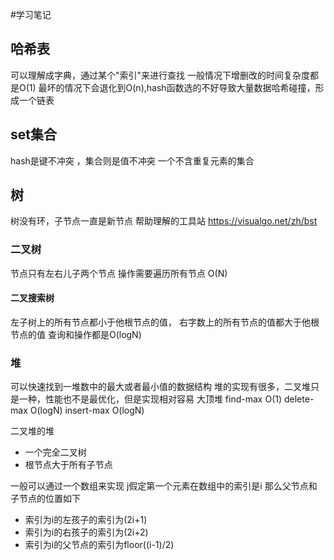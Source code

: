 #学习笔记
## 哈希表
可以理解成字典，通过某个"索引"来进行查找
一般情况下增删改的时间复杂度都是O(1)
最坏的情况下会退化到O(n),hash函数选的不好导致大量数据哈希碰撞，形成一个链表

## set集合 
hash是键不冲突 ，集合则是值不冲突
一个不含重复元素的集合
## 树
树没有环，子节点一直是新节点
帮助理解的工具站 https://visualgo.net/zh/bst
### 二叉树
节点只有左右儿子两个节点
操作需要遍历所有节点 O(N)
#### 二叉搜索树
左子树上的所有节点都小于他根节点的值，
右字数上的所有节点的值都大于他根节点的值
查询和操作都是O(logN)
### 堆
可以快速找到一堆数中的最大或者最小值的数据结构
堆的实现有很多，二叉堆只是一种，性能也不是最优化，但是实现相对容易
大顶堆
find-max O(1)
delete-max O(logN)
insert-max O(logN)

二叉堆的堆 
* 一个完全二叉树
* 根节点大于所有子节点

一般可以通过一个数组来实现
j假定第一个元素在数组中的索引是i 那么父节点和子节点的位置如下
* 索引为i的左孩子的索引为(2i+1)
* 索引为i的右孩子的索引为(2i+2)
* 索引为i的父节点的索引为floor((i-1)/2)


